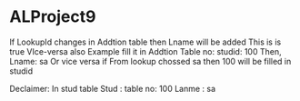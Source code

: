 # ALProject9
If LookupId changes in Addtion table then Lname will be added
This is is true VIce-versa also
Example fill it in Addtion Table
no:
studid: 100
Then, Lname: sa
Or vice versa if From lookup chossed sa then 100 will be filled in studid

Declaimer: In stud table 
Stud :  table
no: 100
Lanme : sa
